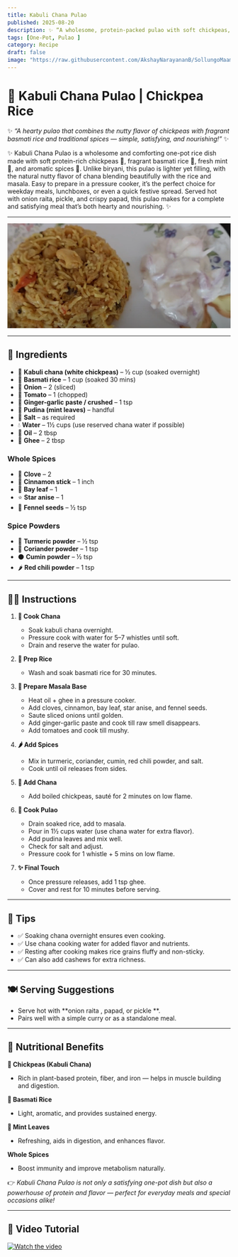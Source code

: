 ```yaml
---
title: Kabuli Chana Pulao  
published: 2025-08-20  
description: ✨ “A wholesome, protein-packed pulao with soft chickpeas, fragrant basmati rice, and aromatic spices — a one-pot delight for every meal!” ✨  
tags: [One-Pot, Pulao ]  
category: Recipe  
draft: false  
image: "https://raw.githubusercontent.com/AkshayNarayananB/SollungoMaami/master/images/chanapulao.png"  
---
```


# 🍲 Kabuli Chana Pulao | Chickpea Rice  

✨ *“A hearty pulao that combines the nutty flavor of chickpeas with fragrant basmati rice and traditional spices — simple, satisfying, and nourishing!”* ✨  

✨ Kabuli Chana Pulao is a wholesome and comforting one-pot rice dish made with soft protein-rich chickpeas 🫘, fragrant basmati rice 🍚, fresh mint 🌿, and aromatic spices 🌸. Unlike biryani, this pulao is lighter yet filling, with the natural nutty flavor of chana blending beautifully with the rice and masala. Easy to prepare in a pressure cooker, it’s the perfect choice for weekday meals, lunchboxes, or even a quick festive spread. Served hot with onion raita, pickle, and crispy papad, this pulao makes for a complete and satisfying meal that’s both hearty and nourishing. ✨

---

![chanapulao](https://raw.githubusercontent.com/AkshayNarayananB/SollungoMaami/master/images/chanapulao.png)  

---

## 🛒 Ingredients  

- 🫘 **Kabuli chana (white chickpeas)** – ½ cup (soaked overnight)  
- 🌾 **Basmati rice** – 1 cup (soaked 30 mins)  
- 🧅 **Onion** – 2 (sliced)  
- 🍅 **Tomato** – 1 (chopped)  
- 🧄 **Ginger-garlic paste / crushed** – 1 tsp  
- 🌿 **Pudina (mint leaves)** – handful  
- 🧂 **Salt** – as required  
- 💧 **Water** – 1½ cups (use reserved chana water if possible)  
- 🧈 **Oil** – 2 tbsp  
- 🧈 **Ghee** – 2 tbsp  

### Whole Spices  
- 🌸 **Clove** – 2  
- 🌿 **Cinnamon stick** – 1 inch  
- 🍃 **Bay leaf** – 1  
- ⭐ **Star anise** – 1  
- 🌱 **Fennel seeds** – ½ tsp  

### Spice Powders  
- 🌼 **Turmeric powder** – ½ tsp  
- 🌿 **Coriander powder** – 1 tsp  
- ⚫ **Cumin powder** – ½ tsp  
- 🌶️ **Red chili powder** – 1 tsp  

---

## 👩‍🍳 Instructions  

1. **🫘 Cook Chana**  
   - Soak kabuli chana overnight.  
   - Pressure cook with water for 5–7 whistles until soft.  
   - Drain and reserve the water for pulao.  

2. **🍚 Prep Rice**  
   - Wash and soak basmati rice for 30 minutes.  

3. **🥘 Prepare Masala Base**  
   - Heat oil + ghee in a pressure cooker.  
   - Add cloves, cinnamon, bay leaf, star anise, and fennel seeds.  
   - Saute sliced onions until golden.  
   - Add ginger-garlic paste and cook till raw smell disappears.  
   - Add tomatoes and cook till mushy.  

4. **🌶️ Add Spices**  
   - Mix in turmeric, coriander, cumin, red chili powder, and salt.  
   - Cook until oil releases from sides.  

5. **🫘 Add Chana**  
   - Add boiled chickpeas, sauté for 2 minutes on low flame.  

6. **🍲 Cook Pulao**  
   - Drain soaked rice, add to masala.  
   - Pour in 1½ cups water (use chana water for extra flavor).  
   - Add pudina leaves and mix well.  
   - Check for salt and adjust.  
   - Pressure cook for 1 whistle + 5 mins on low flame.  

7. **✨ Final Touch**  
   - Once pressure releases, add 1 tsp ghee.  
   - Cover and rest for 10 minutes before serving.  

---

## 🌟 Tips  

- ✅ Soaking chana overnight ensures even cooking.  
- ✅ Use chana cooking water for added flavor and nutrients.  
- ✅ Resting after cooking makes rice grains fluffy and non-sticky.
- ✅ Can also add cashews for extra richness. 

---

## 🍽️ Serving Suggestions  

- Serve hot with **onion raita , papad, or pickle **.  
- Pairs well with a simple curry or as a standalone meal.  

---

## 💪 Nutritional Benefits  

**🫘 Chickpeas (Kabuli Chana)**  
- Rich in plant-based protein, fiber, and iron — helps in muscle building and digestion.  

**🌾 Basmati Rice**  
- Light, aromatic, and provides sustained energy.  

**🌿 Mint Leaves**  
- Refreshing, aids in digestion, and enhances flavor.  

**Whole Spices**  
- Boost immunity and improve metabolism naturally.  

👉 *Kabuli Chana Pulao is not only a satisfying one-pot dish but also a powerhouse of protein and flavor — perfect for everyday meals and special occasions alike!*  

---

## 🎥 Video Tutorial  

[![Watch the video](https://img.youtube.com/vi/VIDEO_ID/0.jpg)](https://youtu.be/akhhnTm3Alk?si=trUOJIKN9fd4kRGr)  
